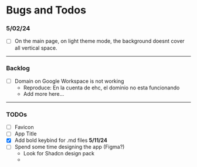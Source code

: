 # Bugs and Todos

### 5/02/24
- [ ] On the main page, on light theme mode, the background doesnt cover all vertical space.
  
---
### **Backlog**
<!-- ======= -->

- [ ] Domain on Google Workspace is not working
  - Reproduce: En la cuenta de ehc, el dominio no esta funcionando
  - Add more here...



---
### **TODOs**
- [ ] Favicon 
- [ ] App Title 
- [x] Add bold keybind for .md files **5/11/24** 
- [ ] Spend some time designing the app (Figma?)
  - Look for Shadcn design pack
  - 

